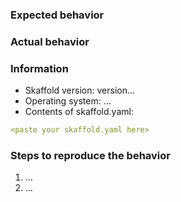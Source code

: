 <!--
  Issues without logs and details are more complicated to fix.
  Please help us by filling the template below!
-->

### Expected behavior

### Actual behavior

### Information

- Skaffold version: version...
- Operating system: ...
- Contents of skaffold.yaml:

```yaml
<paste your skaffold.yaml here>
```

### Steps to reproduce the behavior

1. ...
2. ...
